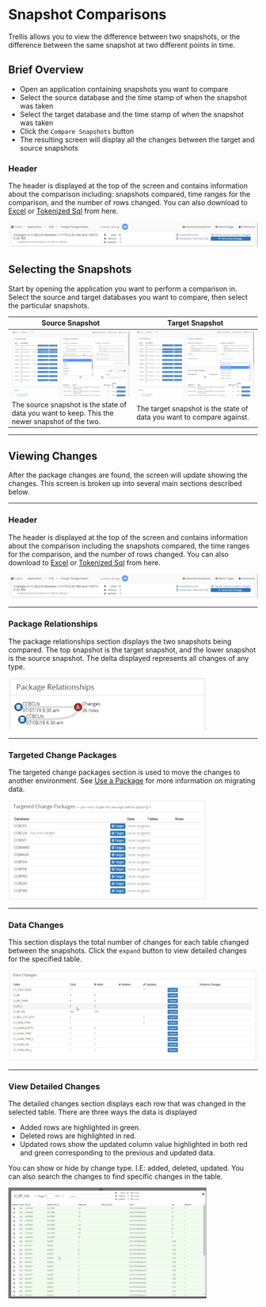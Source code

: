 # Snapshot Comparisons

Trellis allows you to view the difference between two snapshots, or the difference between the same snapshot at two different points in time.

## Brief Overview

* Open an application containing snapshots you want to compare
* Select the source database and the time stamp of when the snapshot was taken
* Select the target database and the time stamp of when the snapshot was taken
* Click the `Compare Snapshots` button
* The resulting screen will display all the changes between the target and source snapshots

### Header

The header is displayed at the top of the screen and contains information about the comparison including: snapshots compared, time ranges for the comparison, and the number of rows changed. You can also download to [Excel](Download-as-Excel.md) or [Tokenized Sql](Download-Tokenized-Sql.md) from here.

<img src="Media/Compare-Snapshots-Header.png">

## Selecting the Snapshots

Start by opening the application you want to perform a comparison in.
Select the source and target databases you want to compare, then select the particular snapshots.

| Source Snapshot | Target Snapshot |
| --- | --- |
| <img src="Media/Compare-Snapshots.png"> | <img src="Media/Compare-Snapshots-Target.png"> | 
| The source snapshot is the state of data you want to keep. This the newer snapshot of the two. | The target snapshot is the state of data you want to compare against. |

---

## Viewing Changes

After the package changes are found, the screen will update showing the changes. This screen is broken up into several main sections described below.

---

### Header

The header is displayed at the top of the screen and contains information about the comparison including the snapshots compared, the time ranges for the comparison, and the number of rows changed. You can also download to [Excel](Download-as-Excel.md) or [Tokenized Sql](Download-Tokenized-Sql.md) from here.

<img src="Media/Compare-Snapshots-Header.png">

---

### Package Relationships

The package relationships section displays the two snapshots being compared. The top snapshot is the target snapshot, and the lower snapshot is the source snapshot. The delta displayed represents all changes of any type.

<img src="Media/Compare-Snapshots-Package-Relationships.png" width="400">

---

### Targeted Change Packages

The targeted change packages section is used to move the changes to another environment. See [Use a Package](Use-A-Package.md#Target-Environments) for more information on migrating data.

<img src="Media/Compare-Snapshots-Targeted-Packages.png" width="400">

---

### Data Changes

This section displays the total number of changes for each table changed between the snapshots. Click the `expand` button to view detailed changes for the specified table.

<img src="Media/Compare-Snapshots-Data-Changes.png" width="600">

---

### View Detailed Changes

The detailed changes section displays each row that was changed in the selected table. There are three ways the data is displayed

* Added rows are highlighted in green.
* Deleted rows are highlighted in red.
* Updated rows show the updated column value highlighted in both red and green corresponding to the previous and updated data.

You can show or hide by change type. I.E: added, deleted, updated. You can also search the changes to find specific changes in the table.

<img src="Media/Compare-Snapshots-Expanded-Changes.png" width="400">
